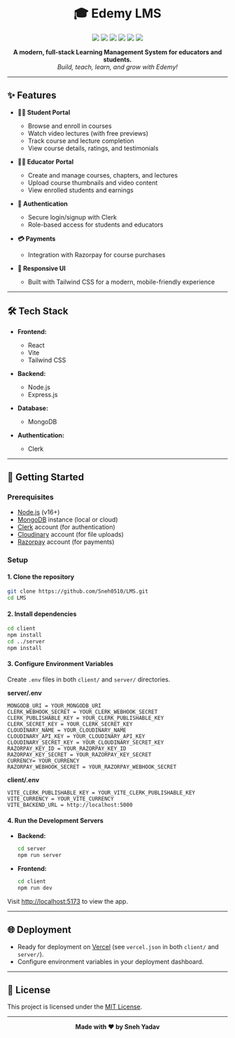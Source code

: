 <h1 align="center">🎓 Edemy LMS</h1>
<p align="center">
  <img src="https://img.shields.io/badge/React-18-blue?logo=react" />
  <img src="https://img.shields.io/badge/Node.js-18-green?logo=node.js" />
  <img src="https://img.shields.io/badge/MongoDB-6.0-brightgreen?logo=mongodb" />
  <img src="https://img.shields.io/badge/Tailwind_CSS-3.0-38bdf8?logo=tailwindcss" />
  <img src="https://img.shields.io/badge/Clerk-Auth-orange?logo=clerk" />
  <img src="https://img.shields.io/badge/Razorpay-Payments-blueviolet?logo=razorpay" />
</p>

<p align="center">
  <b>A modern, full-stack Learning Management System for educators and students.</b><br>
  <i>Build, teach, learn, and grow with Edemy!</i>
</p>

---

## ✨ Features

- **👨‍🎓 Student Portal**
  - Browse and enroll in courses
  - Watch video lectures (with free previews)
  - Track course and lecture completion
  - View course details, ratings, and testimonials

- **👩‍🏫 Educator Portal**
  - Create and manage courses, chapters, and lectures
  - Upload course thumbnails and video content
  - View enrolled students and earnings

- **🔐 Authentication**
  - Secure login/signup with Clerk
  - Role-based access for students and educators

- **💳 Payments**
  - Integration with Razorpay for course purchases

- **📱 Responsive UI**
  - Built with Tailwind CSS for a modern, mobile-friendly experience

---

## 🛠️ Tech Stack

- **Frontend:**
  - React
  - Vite
  - Tailwind CSS

- **Backend:**
  - Node.js
  - Express.js

- **Database:**
  - MongoDB

- **Authentication:**
  - Clerk

---

## 🚀 Getting Started

### Prerequisites

- [Node.js](https://nodejs.org/) (v16+)
- [MongoDB](https://www.mongodb.com/) instance (local or cloud)
- [Clerk](https://clerk.com/) account (for authentication)
- [Cloudinary](https://cloudinary.com/) account (for file uploads)
- [Razorpay](https://razorpay.com/) account (for payments)

### Setup

#### 1. Clone the repository

```sh
git clone https://github.com/Sneh0510/LMS.git
cd LMS
```

#### 2. Install dependencies

```sh
cd client
npm install
cd ../server
npm install
```

#### 3. Configure Environment Variables

Create `.env` files in both `client/` and `server/` directories.

**server/.env**
```
MONGODB_URI = YOUR_MONGODB_URI
CLERK_WEBHOOK_SECRET = YOUR_CLERK_WEBHOOK_SECRET
CLERK_PUBLISHABLE_KEY = YOUR_CLERK_PUBLISHABLE_KEY
CLERK_SECRET_KEY = YOUR_CLERK_SECRET_KEY
CLOUDINARY_NAME = YOUR_CLOUDINARY_NAME
CLOUDINARY_API_KEY = YOUR_CLOUDINARY_API_KEY
CLOUDINARY_SECRET_KEY = YOUR_CLOUDINARY_SECRET_KEY
RAZORPAY_KEY_ID = YOUR_RAZORPAY_KEY_ID
RAZORPAY_KEY_SECRET = YOUR_RAZORPAY_KEY_SECRET
CURRENCY= YOUR_CURRENCY
RAZORPAY_WEBHOOK_SECRET = YOUR_RAZORPAY_WEBHOOK_SECRET
```

**client/.env**
```
VITE_CLERK_PUBLISHABLE_KEY = YOUR_VITE_CLERK_PUBLISHABLE_KEY
VITE_CURRENCY = YOUR_VITE_CURRENCY
VITE_BACKEND_URL = http://localhost:5000
```

#### 4. Run the Development Servers

- **Backend:**

  ```sh
  cd server
  npm run server
  ```

- **Frontend:**

  ```sh
  cd client
  npm run dev
  ```

Visit [http://localhost:5173](http://localhost:5173) to view the app.

---

## 🌐 Deployment

- Ready for deployment on [Vercel](https://vercel.com/) (see `vercel.json` in both `client/` and `server/`).
- Configure environment variables in your deployment dashboard.

---

## 📄 License

This project is licensed under the [MIT License](./LICENSE).

---

<p align="center"><b>Made with ❤️ by Sneh Yadav
